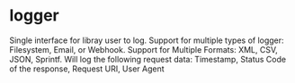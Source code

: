 # logger

Single interface for libray user to log. Support for multiple types of logger: Filesystem, Email, or Webhook. Support for Multiple Formats: XML, CSV, JSON, Sprintf. Will log the following request data: Timestamp, Status Code of the response, Request URI, User Agent

